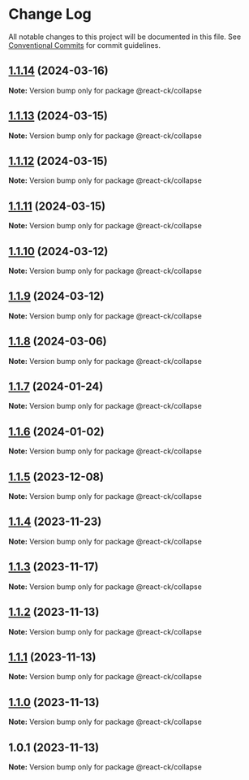 # Change Log

All notable changes to this project will be documented in this file.
See [Conventional Commits](https://conventionalcommits.org) for commit guidelines.

## [1.1.14](https://github.com/abelflopes/react-ck/compare/@react-ck/collapse@1.1.13...@react-ck/collapse@1.1.14) (2024-03-16)

**Note:** Version bump only for package @react-ck/collapse





## [1.1.13](https://github.com/abelflopes/react-ck/compare/@react-ck/collapse@1.1.12...@react-ck/collapse@1.1.13) (2024-03-15)

**Note:** Version bump only for package @react-ck/collapse





## [1.1.12](https://github.com/abelflopes/react-ck/compare/@react-ck/collapse@1.1.11...@react-ck/collapse@1.1.12) (2024-03-15)

**Note:** Version bump only for package @react-ck/collapse





## [1.1.11](https://github.com/abelflopes/react-ck/compare/@react-ck/collapse@1.1.10...@react-ck/collapse@1.1.11) (2024-03-15)

**Note:** Version bump only for package @react-ck/collapse





## [1.1.10](https://github.com/abelflopes/react-ck/compare/@react-ck/collapse@1.1.9...@react-ck/collapse@1.1.10) (2024-03-12)

**Note:** Version bump only for package @react-ck/collapse





## [1.1.9](https://github.com/abelflopes/react-ck/compare/@react-ck/collapse@1.1.8...@react-ck/collapse@1.1.9) (2024-03-12)

**Note:** Version bump only for package @react-ck/collapse





## [1.1.8](https://github.com/abelflopes/react-ck/compare/@react-ck/collapse@1.1.7...@react-ck/collapse@1.1.8) (2024-03-06)

**Note:** Version bump only for package @react-ck/collapse





## [1.1.7](https://github.com/abelflopes/react-ck/compare/@react-ck/collapse@1.1.6...@react-ck/collapse@1.1.7) (2024-01-24)

**Note:** Version bump only for package @react-ck/collapse





## [1.1.6](https://github.com/abelflopes/react-ck/compare/@react-ck/collapse@1.1.5...@react-ck/collapse@1.1.6) (2024-01-02)

**Note:** Version bump only for package @react-ck/collapse





## [1.1.5](https://github.com/abelflopes/react-ck/compare/@react-ck/collapse@1.1.4...@react-ck/collapse@1.1.5) (2023-12-08)

**Note:** Version bump only for package @react-ck/collapse





## [1.1.4](https://github.com/abelflopes/react-ck/compare/@react-ck/collapse@1.1.3...@react-ck/collapse@1.1.4) (2023-11-23)

**Note:** Version bump only for package @react-ck/collapse





## [1.1.3](https://github.com/abelflopes/react-ck/compare/@react-ck/collapse@1.1.2...@react-ck/collapse@1.1.3) (2023-11-17)

**Note:** Version bump only for package @react-ck/collapse





## [1.1.2](https://github.com/abelflopes/react-ck/compare/@react-ck/collapse@1.1.1...@react-ck/collapse@1.1.2) (2023-11-13)

**Note:** Version bump only for package @react-ck/collapse





## [1.1.1](https://github.com/abelflopes/react-ck/compare/@react-ck/collapse@1.1.0...@react-ck/collapse@1.1.1) (2023-11-13)

**Note:** Version bump only for package @react-ck/collapse





## [1.1.0](https://github.com/abelflopes/react-ck/compare/@react-ck/collapse@1.0.1...@react-ck/collapse@1.1.0) (2023-11-13)

**Note:** Version bump only for package @react-ck/collapse





## 1.0.1 (2023-11-13)

**Note:** Version bump only for package @react-ck/collapse
